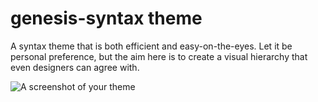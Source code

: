 # genesis-syntax theme

A syntax theme that is both efficient and easy-on-the-eyes. Let it be personal preference, but the aim here is to create a visual hierarchy that even designers can agree with.

![A screenshot of your theme](https://github.com/jmcalaway/atom-genesis-syntax/raw/master/genesis-syntax-sample.jpg)

